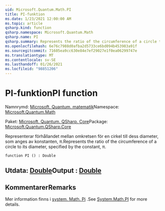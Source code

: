 ```yaml
---
uid: Microsoft.Quantum.Math.PI
title: PI-funktion
ms.date: 1/23/2021 12:00:00 AM
ms.topic: article
qsharp.kind: function
qsharp.namespace: Microsoft.Quantum.Math
qsharp.name: PI
qsharp.summary: Represents the ratio of the circumference of a circle to its diameter, specified by the constant, π.
ms.openlocfilehash: 6e76c7988d0afba2d5733ce6bd094b453983a91f
ms.sourcegitcommit: 71605ea9cc630e84e7ef29027e1f0ea06299747e
ms.translationtype: MT
ms.contentlocale: sv-SE
ms.lasthandoff: 01/26/2021
ms.locfileid: "98851206"
---
```

# <a name="pi-function"></a><span data-ttu-id="14dbe-102">PI-funktion</span><span class="sxs-lookup"><span data-stu-id="14dbe-102">PI function</span></span>

<span data-ttu-id="14dbe-103">Namnrymd: [Microsoft. Quantum. matematik](xref:Microsoft.Quantum.Math)</span><span class="sxs-lookup"><span data-stu-id="14dbe-103">Namespace: [Microsoft.Quantum.Math](xref:Microsoft.Quantum.Math)</span></span>

<span data-ttu-id="14dbe-104">Paket: [Microsoft. Quantum. QSharp. Core](https://nuget.org/packages/Microsoft.Quantum.QSharp.Core)</span><span class="sxs-lookup"><span data-stu-id="14dbe-104">Package: [Microsoft.Quantum.QSharp.Core](https://nuget.org/packages/Microsoft.Quantum.QSharp.Core)</span></span>


<span data-ttu-id="14dbe-105">Representerar förhållandet mellan omkretsen för en cirkel till dess diameter, som anges av konstanten, π.</span><span class="sxs-lookup"><span data-stu-id="14dbe-105">Represents the ratio of the circumference of a circle to its diameter, specified by the constant, π.</span></span>

```qsharp
function PI () : Double
```


## <a name="output--double"></a><span data-ttu-id="14dbe-106">Utdata: [Double](xref:microsoft.quantum.lang-ref.double)</span><span class="sxs-lookup"><span data-stu-id="14dbe-106">Output : [Double](xref:microsoft.quantum.lang-ref.double)</span></span>



## <a name="remarks"></a><span data-ttu-id="14dbe-107">Kommentarer</span><span class="sxs-lookup"><span data-stu-id="14dbe-107">Remarks</span></span>

<span data-ttu-id="14dbe-108">Mer information finns i [system. Math. Pi](https://docs.microsoft.com/dotnet/api/system.math.pi) .</span><span class="sxs-lookup"><span data-stu-id="14dbe-108">See [System.Math.PI](https://docs.microsoft.com/dotnet/api/system.math.pi) for more details.</span></span>